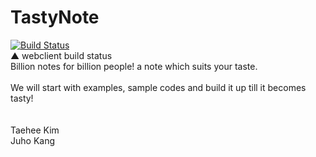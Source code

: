 # TastyNote
[![Build Status](https://travis-ci.org/JuhoKang/TastyNote.svg?branch=master)](https://travis-ci.org/JuhoKang/TastyNote)<br>
▲ webclient build status<br>
Billion notes for billion people! a note which suits your taste.<br>
<br>
We will start with examples, sample codes and build it up till it becomes tasty!
<br>
<br>
<br>
Taehee Kim<br>
Juho Kang
